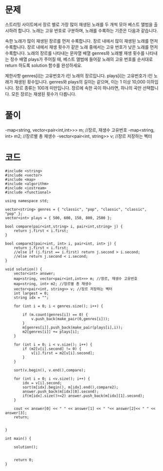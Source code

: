 # 문제
스트리밍 사이트에서 장르 별로 가장 많이 재생된 노래를 두 개씩 모아 베스트 앨범을 출시하려 합니다. 노래는 고유 번호로 구분하며, 노래를 수록하는 기준은 다음과 같습니다.

속한 노래가 많이 재생된 장르를 먼저 수록합니다.
장르 내에서 많이 재생된 노래를 먼저 수록합니다.
장르 내에서 재생 횟수가 같은 노래 중에서는 고유 번호가 낮은 노래를 먼저 수록합니다.
노래의 장르를 나타내는 문자열 배열 genres와 노래별 재생 횟수를 나타내는 정수 배열 plays가 주어질 때, 베스트 앨범에 들어갈 노래의 고유 번호를 순서대로 return 하도록 solution 함수를 완성하세요.

제한사항
genres[i]는 고유번호가 i인 노래의 장르입니다.
plays[i]는 고유번호가 i인 노래가 재생된 횟수입니다.
genres와 plays의 길이는 같으며, 이는 1 이상 10,000 이하입니다.
장르 종류는 100개 미만입니다.
장르에 속한 곡이 하나라면, 하나의 곡만 선택합니다.
모든 장르는 재생된 횟수가 다릅니다.

# 풀이
-map<string, vector<pair<int,int>>> m; //장르, 재생수 고유번호
-map<string, int> m2; //장르별 총 재생수
-vector<pair<int, string>> v; //장르 저장하는 벡터

# 코드
```
#include <string>
#include <vector>
#include <map>
#include <algorithm>
#include <iostream>
#include <functional>

using namespace std;

vector<string> genres = { "classic", "pop", "classic", "classic", "pop" };
vector<int> plays = { 500, 600, 150, 800, 2500 };

bool compare(pair<int,string> i, pair<int,string> j) {
	return j.first < i.first;
}

bool compare2(pair<int, int> i, pair<int, int> j) {
	return j.first < i.first;
	//else if (j.first == i.first) return j.second > i.second;
	//else return j.second < i.second;
}

void solution() {
	vector<int> answer;
	map<string, vector<pair<int,int>>> m; //장르, 재생수 고유번호
	map<string, int> m2; //장르별 총 재생수
	vector<pair<int, string>> v; //장르 저장하는 벡터
	int largest = 0;
	string idx = "";

	for (int i = 0; i < genres.size(); i++) {
		
		if (m.count(genres[i]) == 0) {
			v.push_back(make_pair(0,genres[i]));
		}
		m[genres[i]].push_back(make_pair(plays[i],i));
		m2[genres[i]] += plays[i];
	}

	for (int i = 0; i < v.size(); i++) {
		if (m2[v[i].second] != 0) {
			v[i].first = m2[v[i].second];
		}
	}

	sort(v.begin(), v.end(),compare);

	for (int i = 0; i <v.size(); i++) {
		idx = v[i].second;
		sort(m[idx].begin(), m[idx].end(),compare2);
		answer.push_back(m[idx][0].second);
		if(m[idx].size()>=2) answer.push_back(m[idx][1].second);
	}

	cout << answer[0] << " " << answer[1] << " "<< answer[2]<< " " << answer[3];
	return;

	
}

int main() {

	solution();


	return 0;
}
```